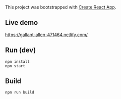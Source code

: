 This project was bootstrapped with [Create React App](https://github.com/facebook/create-react-app).

## Live demo

https://gallant-allen-471464.netlify.com/

## Run (dev)

```
npm install
npm start
```

## Build

```
npm run build
```
